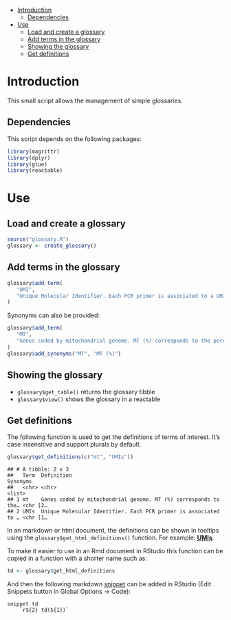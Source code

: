 -   [Introduction](#introduction)
    -   [Dependencies](#dependencies)
-   [Use](#use)
    -   [Load and create a glossary](#load-and-create-a-glossary)
    -   [Add terms in the glossary](#add-terms-in-the-glossary)
    -   [Showing the glossary](#showing-the-glossary)
    -   [Get definitions](#get-definitions)

# Introduction

This small script allows the management of simple glossaries.

## Dependencies

This script depends on the following packages:

``` r
library(magrittr)
library(dplyr)
library(glue)
library(reactable)
```

# Use

## Load and create a glossary

``` r
source("glossary.R")
glossary <- create_glossary()
```

## Add terms in the glossary

``` r
glossary$add_term(
   "UMI",
   "Unique Molecular Identifier. Each PCR primer is associated to a UMI to identify PCR duplicates when quantifying the transcripts. Therefore the number of counts corresponds to the number of UMI which is the quantification measure per feature."
)
```

Synonyms can also be provided:

``` r
glossary$add_term(
   "MT",
   "Genes coded by mitochondrial genome. MT (%) corresponds to the percentage of UMI corresponding to mitochondrial genes."
)
glossary$add_synonyms("MT", "MT (%)")
```

## Showing the glossary

-   `glossary$get_table()` returns the glossary tibble
-   `glossary$view()` shows the glossary in a reactable

## Get definitions

The following function is used to get the definitions of terms of
interest. It’s case insensitive and support plurals by default.

``` r
glossary$get_definitions(c("mt", "UMIs"))
```

    ## # A tibble: 2 x 3
    ##   Term  Definition                                                      Synonyms
    ##   <chr> <chr>                                                           <list>  
    ## 1 mt    Genes coded by mitochondrial genome. MT (%) corresponds to the… <chr [2…
    ## 2 UMIs  Unique Molecular Identifier. Each PCR primer is associated to … <chr [1…

In an markdown or html document, the definitions can be shown in
tooltips using the `glossary$get_html_definitions()` function. For
example: <strong><span
title="Unique Molecular Identifier. Each PCR primer is associated to a UMI to identify PCR duplicates when quantifying the transcripts. Therefore the number of counts corresponds to the number of UMI which is the quantification measure per feature."
style="text-decoration: underline dashed;">UMIs</span></strong>.

To make it easier to use in an Rmd document in RStudio this function can
be copied in a function with a shorter name such as:

``` r
td <- glossary$get_html_definitions
```

And then the following markdown
[snippet](https://support.rstudio.com/hc/en-us/articles/204463668-Code-Snippets)
can be added in RStudio (Edit Snippets button in Global Options -&gt;
Code):

    snippet td
        `r${2} td(${1})`
